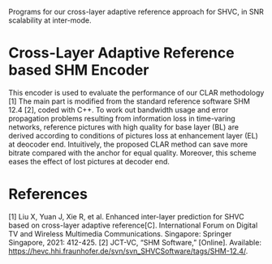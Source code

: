 Programs for our cross-layer adaptive reference approach for SHVC, in SNR scalability at inter-mode.

# Cross-Layer Adaptive Reference based SHM Encoder
This encoder is used to evaluate the performance of our CLAR methodology [1] The main part is modified from the standard reference software SHM 12.4 [2], 
coded with C++. To work out bandwidth usage and error propagation problems resulting from information loss in time-varing networks, reference pictures 
with high quality for base layer (BL) are derived according to conditions of pictures loss at enhancement layer (EL) at deocoder end. Intuitively, the proposed 
CLAR method can save more bitrate compared with the anchor for equal quality. Moreover, this scheme eases the effect of lost pictures at decoder end.

# References
[1] Liu X, Yuan J, Xie R, et al. Enhanced inter-layer prediction for SHVC based on cross-layer adaptive reference[C]. International Forum on Digital TV and Wireless Multimedia Communications. Singapore: Springer Singapore, 2021: 412-425.
[2] JCT-VC, “SHM Software,” [Online]. Available: https://hevc.hhi.fraunhofer.de/svn/svn_SHVCSoftware/tags/SHM-12.4/.
